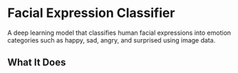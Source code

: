 # Facial Expression Classifier

A deep learning model that classifies human facial expressions into emotion categories such as happy, sad, angry, and surprised using image data.

## What It Does

